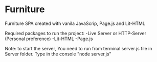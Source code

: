 # Furniture
 Furniture SPA created with vanila JavaScrip, Page.js and Lit-HTML
 
 Required packages to run the project:
 -Live Server or HTTP-Server (Personal preference)
 -Lit-HTML
 -Page.js

Note: to start the server, You need to run from terminal server.js file in Server folder. Type in the console "node server.js" 
